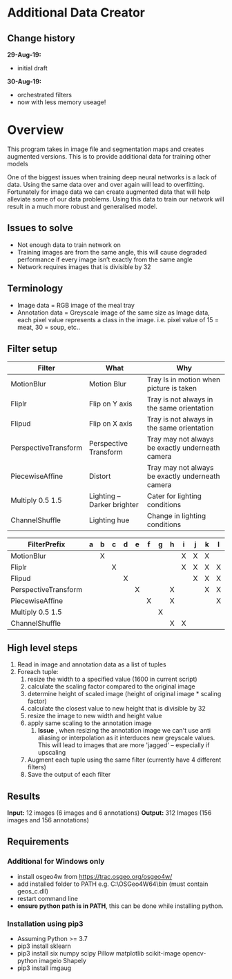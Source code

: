 # Additional Data Creator

## Change history
**29-Aug-19:**
- initial draft

**30-Aug-19:**
- orchestrated filters
- now with less memory useage!

# Overview
This program takes in image file and segmentation maps and creates augmented versions. This is to provide additional data for training other models

One of the biggest issues when training deep neural networks is a lack of data. Using the same data over and over again will lead to overfitting. Fortunately for image data we can create augmented data that will help alleviate some of our data problems. Using this data to train our network will result in a much more robust and generalised model.

## Issues to solve

- Not enough data to train network on
- Training images are from the same angle, this will cause degraded performance if every image isn’t exactly from the same angle
- Network requires images that is divisible by 32

## Terminology

- Image data = RGB image of the meal tray
- Annotation data = Greyscale image of the same size as Image data, each pixel value represents a class in the image. i.e. pixel value of 15 = meat, 30 = soup, etc..

## Filter setup

| **Filter** | **What** | **Why** |
| --- | --- | --- |
| MotionBlur | Motion Blur | Tray Is in motion when picture is taken |
| Fliplr | Flip on Y axis | Tray is not always in the same orientation |
| Flipud | Flip on X axis | Tray is not always in the same orientation |
| PerspectiveTransform | Perspective Transform | Tray may not always be exactly underneath camera |
| PiecewiseAffine | Distort | Tray may not always be exactly underneath camera |
| Multiply 0.5 1.5 | Lighting – Darker brighter | Cater for lighting conditions |
| ChannelShuffle | Lighting hue | Change in lighting conditions |

| **FilterPrefix** | **a** | **b** | **c** | **d** | **e** | **f** | **g** | **h** | **i** | **j** | **k** | **l** | **m** | **n** | **o** | **p** | **q** | **r** | **s** | **t** | **u** | **v** | **w** | **x** | **y** | **z** |
| --- | --- | --- | --- | --- | --- | --- | --- | --- | --- | --- | --- | --- | --- | --- | --- | --- | --- | --- | --- | --- | --- | --- | --- | --- | --- | --- |
| MotionBlur |   | X |   |   |   |   |   |   | X | X | X |   |   |   |   |   |   | X |   |   |   | X |   |   |   | X |
| Fliplr |   |   | X |   |   |   |   |   | X | X | X | X |   |   |   |   | X |   | X | X | X |   |   | X |   |   |
| Flipud |   |   |   | X |   |   |   |   |   | X | X | X | X |   |   | X |   |   | X | X | X |   | X |   |   |   |
| PerspectiveTransform |   |   |   |   | X |   |   | X |   |   | X | X | X | X |   | X |   | X |   |   | X |   | X |   |   | X |
| PiecewiseAffine |   |   |   |   |   | X |   | X |   |   |   | X | X | X | X |   |   |   |   | X |   |   |   |   | X |   |
| Multiply 0.5 1.5 |   |   |   |   |   |   | X |   |   |   |   |   | X | X |   |   |   | X | X |   | X |   |   |   | X | X |
| ChannelShuffle |   |   |   |   |   |   |   | X | X |   |   |   |   | X | X | X | X | X | X | X |   | X |   | X |   | X |


## High level steps

1. Read in image and annotation data as a list of tuples
2. Foreach tuple:
   1. resize the width to a specified value (1600 in current script)
   2. calculate the scaling factor compared to the original image
   3. determine height of scaled image (height of original image \* scaling factor)
   4. calculate the closest value to new height that is divisible by 32
   5. resize the image to new width and height value
   6. apply same scaling to the annotation image
      1. **Issue** , when resizing the annotation image we can&#39;t use anti aliasing or interpolation as it interduces new greyscale values. This will lead to images that are more &#39;jagged&#39; – especially if upscaling
   7. Augment each tuple using the same filter (currently have 4 different filters)
   8. Save the output of each filter

## Results

**Input:** 12 images (6 images and 6 annotations)
**Output:** 312 Images (156 images and 156 annotations)

## Requirements

### Additional for Windows only
- install osgeo4w from https://trac.osgeo.org/osgeo4w/
- add installed folder to PATH e.g. C:\OSGeo4W64\bin (must contain geos_c.dll)
- restart command line
- **ensure python path is in PATH**, this can be done while installing python.

### Installation using pip3
- Assuming Python  >= 3.7
- pip3 install sklearn
- pip3 install six numpy scipy Pillow matplotlib scikit-image opencv-python imageio Shapely
- pip3 install imgaug

